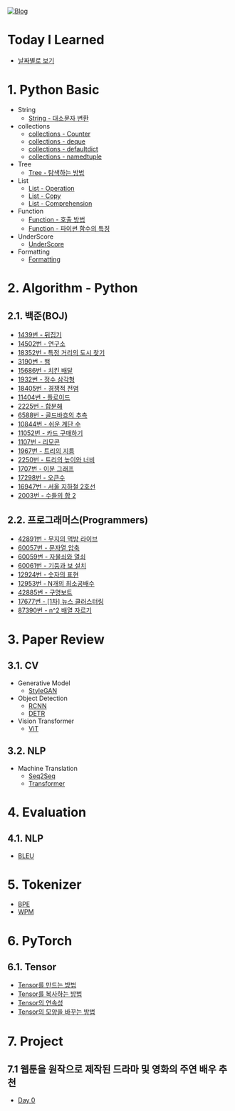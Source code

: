 [![Blog](https://img.shields.io/badge/Blog-jjjuuuun.github.io-green.svg)](https://jjjuuuun.github.io/)

# Today I Learned

- [날짜별로 보기](https://github.com/jjjuuuun/TIL)

# 1. Python Basic

- String
  - [String - 대소문자 변환](https://github.com/jjjuuuun/jjjuuuun.github.io/blob/master/_posts/2023-08-24-Python-String-1.md)
- collections
  - [collections - Counter](https://github.com/jjjuuuun/jjjuuuun.github.io/blob/master/_posts/2023-08-24-Python-Collections-Counter.md)
  - [collections - deque](https://github.com/jjjuuuun/jjjuuuun.github.io/blob/master/_posts/2023-08-24-Python-Collections-deque.md)
  - [collections - defaultdict](https://github.com/jjjuuuun/jjjuuuun.github.io/blob/master/_posts/2023-08-24-Python-Collections-defaultdict.md)
  - [collections - namedtuple](https://github.com/jjjuuuun/jjjuuuun.github.io/blob/master/_posts/2023-08-24-Python-Collections-namedtuple.md)
- Tree
  - [Tree - 탐색하는 방법](https://github.com/jjjuuuun/jjjuuuun.github.io/blob/master/_posts/2023-08-24-Python-Tree-1.md)
- List
  - [List - Operation](https://github.com/jjjuuuun/jjjuuuun.github.io/blob/master/_posts/2023-08-24-Python-List-Operation.md)
  - [List - Copy](https://github.com/jjjuuuun/jjjuuuun.github.io/blob/master/_posts/2023-08-24-Python-List-Copy.md)
  - [List - Comprehension](https://github.com/jjjuuuun/jjjuuuun.github.io/blob/master/_posts/2023-08-24-Python-List-Comprehension.md)
- Function
  - [Function - 호출 방법](https://github.com/jjjuuuun/jjjuuuun.github.io/blob/master/_posts/2023-08-24-Python-Function-Call.md)
  - [Function - 파이썬 함수의 특징](https://github.com/jjjuuuun/jjjuuuun.github.io/blob/master/_posts/2023-08-24-Python-Function-FirstClassObjects.md)
- UnderScore
  - [UnderScore](https://github.com/jjjuuuun/jjjuuuun.github.io/blob/master/_posts/2023-08-24-Python-UnderScore.md)
- Formatting
  - [Formatting](https://github.com/jjjuuuun/jjjuuuun.github.io/blob/master/_posts/2023-08-24-Python-Formatting.md)

# 2. Algorithm - Python

## 2.1. 백준(BOJ)

- [1439번 - 뒤집기](https://github.com/jjjuuuun/jjjuuuun.github.io/blob/master/_posts/2023-08-24-BOJ-1439.md)
- [14502번 - 연구소](https://github.com/jjjuuuun/jjjuuuun.github.io/blob/master/_posts/2023-08-24-BOJ-14502.md)
- [18352번 - 특정 거리의 도시 찾기](https://github.com/jjjuuuun/jjjuuuun.github.io/blob/master/_posts/2023-08-24-BOJ-18352.md)
- [3190번 - 뱀](https://github.com/jjjuuuun/jjjuuuun.github.io/blob/master/_posts/2023-08-24-BOJ-3190.md)
- [15686번 - 치킨 배달](https://github.com/jjjuuuun/jjjuuuun.github.io/blob/master/_posts/2023-08-24-BOJ-15686.md)
- [1932번 - 정수 삼각형](https://github.com/jjjuuuun/jjjuuuun.github.io/blob/master/_posts/2023-08-24-BOJ-1932.md)
- [18405번 - 경쟁적 전염](https://github.com/jjjuuuun/jjjuuuun.github.io/blob/master/_posts/2023-08-24-BOJ-18405.md)
- [11404번 - 플로이드](https://github.com/jjjuuuun/jjjuuuun.github.io/blob/master/_posts/2023-08-24-BOJ-11404.md)
- [2225번 - 합분해](https://github.com/jjjuuuun/jjjuuuun.github.io/blob/master/_posts/2023-08-30-BOJ-2225.md)
- [6588번 - 골드바흐의 추측](https://github.com/jjjuuuun/jjjuuuun.github.io/blob/master/_posts/2023-08-30-BOJ-6588.md)
- [10844번 - 쉬운 계단 수](https://github.com/jjjuuuun/jjjuuuun.github.io/blob/master/_posts/2023-08-30-BOJ-10844.md)
- [11052번 - 카드 구매하기](https://github.com/jjjuuuun/jjjuuuun.github.io/blob/master/_posts/2023-08-30-BOJ-11052.md)
- [1107번 - 리모콘](https://github.com/jjjuuuun/jjjuuuun.github.io/blob/master/_posts/2023-09-10-BOJ-1107.md)
- [1967번 - 트리의 지름](https://github.com/jjjuuuun/jjjuuuun.github.io/blob/master/_posts/2023-09-10-BOJ-1967.md)
- [2250번 - 트리의 높이와 너비](https://github.com/jjjuuuun/jjjuuuun.github.io/blob/master/_posts/2023-09-10-BOJ-2250.md)
- [1707번 - 이분 그래프](https://github.com/jjjuuuun/jjjuuuun.github.io/blob/master/_posts/2023-09-29-BOJ-1707.md)
- [17298번 - 오큰수](https://github.com/jjjuuuun/jjjuuuun.github.io/blob/master/_posts/2023-10-12-BOJ-17298.md)
- [16947번 - 서울 지하철 2호선](https://github.com/jjjuuuun/jjjuuuun.github.io/blob/master/_posts/2023-10-12-BOJ-16947.md)
- [2003번 - 수들의 합 2](https://github.com/jjjuuuun/jjjuuuun.github.io/blob/master/_posts/2023-12-19-BOJ-2003.md)

## 2.2. 프로그래머스(Programmers)

- [42891번 - 무지의 먹방 라이브](https://github.com/jjjuuuun/jjjuuuun.github.io/blob/master/_posts/2023-08-24-Programmers-42891.md)
- [60057번 - 문자열 압축](https://github.com/jjjuuuun/jjjuuuun.github.io/blob/master/_posts/2023-08-24-Programmers-60057.md)
- [60059번 - 자물쇠와 열쇠](https://github.com/jjjuuuun/jjjuuuun.github.io/blob/master/_posts/2023-08-24-Programmers-60059.md)
- [60061번 - 기둥과 보 설치](https://github.com/jjjuuuun/jjjuuuun.github.io/blob/master/_posts/2023-08-24-Programmers-60061.md)
- [12924번 - 숫자의 표현](https://github.com/jjjuuuun/jjjuuuun.github.io/blob/master/_posts/2023-08-24-Programmers-12924.md)
- [12953번 - N개의 최소공배수](https://github.com/jjjuuuun/jjjuuuun.github.io/blob/master/_posts/2023-08-24-Programmers-12953.md)
- [42885번 - 구명보트](https://github.com/jjjuuuun/jjjuuuun.github.io/blob/master/_posts/2023-08-24-Programmers-42885.md)
- [17677번 - [1차] 뉴스 클러스터링](https://github.com/jjjuuuun/jjjuuuun.github.io/blob/master/_posts/2023-08-24-Programmers-17677.md)
- [87390번 - n^2 배열 자르기](https://github.com/jjjuuuun/jjjuuuun.github.io/blob/master/_posts/2023-08-24-Programmers-87390.md)

# 3. Paper Review

## 3.1. CV

- Generative Model
  - [StyleGAN](https://github.com/jjjuuuun/jjjuuuun.github.io/blob/master/_posts/2023-08-24-StyleGAN.md)
- Object Detection
  - [RCNN](https://github.com/jjjuuuun/jjjuuuun.github.io/blob/master/_posts/2023-08-24-RCNN.md)
  - [DETR](https://github.com/jjjuuuun/jjjuuuun.github.io/blob/master/_posts/2023-10-29-DETR.md)
- Vision Transformer
  - [ViT](https://github.com/jjjuuuun/jjjuuuun.github.io/blob/master/_posts/2023-09-30-ViT.md)

## 3.2. NLP

- Machine Translation
  - [Seq2Seq](https://github.com/jjjuuuun/jjjuuuun.github.io/blob/master/_posts/2023-08-28-Seq2Seq.md)
  - [Transformer](https://github.com/jjjuuuun/jjjuuuun.github.io/blob/master/_posts/2023-09-07-Transformer.md)

# 4. Evaluation

## 4.1. NLP

- [BLEU](https://github.com/jjjuuuun/jjjuuuun.github.io/blob/master/_posts/2023-08-28-BLEU.md)

# 5. Tokenizer

- [BPE](https://github.com/jjjuuuun/jjjuuuun.github.io/blob/master/_posts/2023-09-06-BPE.md)
- [WPM](https://github.com/jjjuuuun/jjjuuuun.github.io/blob/master/_posts/2023-09-06-WordPiece.md)

# 6. PyTorch

## 6.1. Tensor

- [Tensor를 만드는 방법](https://github.com/jjjuuuun/jjjuuuun.github.io/blob/master/_posts/2023-08-24-PyTorch-Tensor-tensor-create.md)
- [Tensor를 복사하는 방법](https://github.com/jjjuuuun/jjjuuuun.github.io/blob/master/_posts/2023-08-24-PyTorch-Tensor-tensor-copy.md)
- [Tensor의 연속성](https://github.com/jjjuuuun/jjjuuuun.github.io/blob/master/_posts/2023-08-24-PyTorch-Tensor-tensor-contiguous.md)
- [Tensor의 모양을 바꾸는 방법](https://github.com/jjjuuuun/jjjuuuun.github.io/blob/master/_posts/2023-08-24-PyTorch-Tensor-tensor-reshape.md)

# 7. Project

## 7.1 웹툰을 원작으로 제작된 드라마 및 영화의 주연 배우 추천

- [Day 0](https://github.com/jjjuuuun/jjjuuuun.github.io/blob/master/_posts/2023-12-19-Project-Project1.md)
